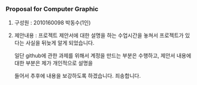 ### Proposal for Computer Graphic

1. 구성원 : 2010160098 박동수(1인)
2. 제안내용 : 프로젝트 제안서에 대한 설명을 하는 수업시간을 놓쳐서 프로젝트가 있다는 사실을 뒤늦게 알게 되었습니다.

   일단 github에 관한 과제를 위해서 계정을 만드는 부분은 수행하고, 제안서 내용에 대한 부분은 제가 개인적으로 설명을

   들어서 추후에 내용을 보강하도록 하겠습니다. 죄송합니다.
